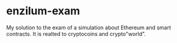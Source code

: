 # enzilum-exam
My solution to the exam of a simulation about Ethereum and smart contracts. It is realted to cryptocoins and crypto"world". 
